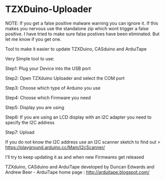 # TZXDuino-Uploader

NOTE: If you get a false positive malware warning you can ignore it. If this makes you nervous use the standalone zip which wont trigger a false positive. I have tried to make sure false postives have been eliminated. But let me know if you get one. 

Tool to make it easier to update TZXDuino, CASduino and ArduiTape

Very Simple tool to use:

Step1: Plug your Device into the USB port

Step2: Open TZXduino Uploader and select the COM port

Step3: Choose which type of Arduino you use

Step4: Choose which Firmware you need

Step5: Display you are using

Step6: If you are using an LCD display with an I2C adapter you need to specify the I2C address

Step7: Upload

If you do not know the I2C address use an I2C scanner sketch to find out > https://playground.arduino.cc/Main/I2cScanner/

I'll try to keep updating it as and when new Firmwares get released

TZXduino, CASduino and ArduiTape developed by Duncan Edwards and Andrew Beer - ArduiTape home page : http://arduitape.blogspot.com/
